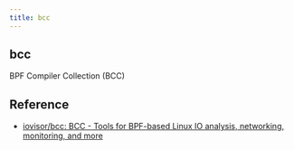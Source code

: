 ```yaml
---
title: bcc
---
```


## bcc
BPF Compiler Collection (BCC)

## Reference
- [iovisor/bcc: BCC \- Tools for BPF\-based Linux IO analysis, networking, monitoring, and more](https://github.com/iovisor/bcc)
